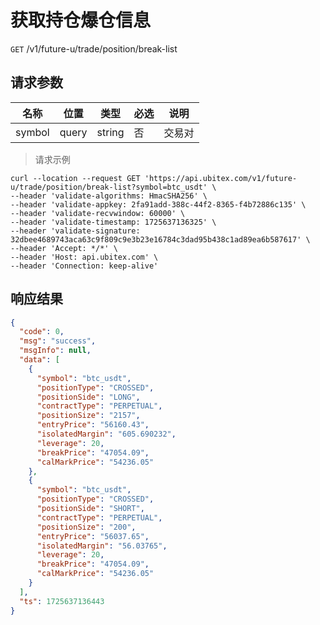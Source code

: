 # 获取持仓爆仓信息

`GET` /v1/future-u/trade/position/break-list

## 请求参数

| 名称     | 位置    | 类型     | 必选 | 说明  |
|--------|-------|--------|----|-----|
| symbol | query | string | 否  | 交易对 |

> 请求示例

```shell
curl --location --request GET 'https://api.ubitex.com/v1/future-u/trade/position/break-list?symbol=btc_usdt' \
--header 'validate-algorithms: HmacSHA256' \
--header 'validate-appkey: 2fa91add-388c-44f2-8365-f4b72886c135' \
--header 'validate-recvwindow: 60000' \
--header 'validate-timestamp: 1725637136325' \
--header 'validate-signature: 32dbee4689743aca63c9f809c9e3b23e16784c3dad95b438c1ad89ea6b587617' \
--header 'Accept: */*' \
--header 'Host: api.ubitex.com' \
--header 'Connection: keep-alive'
```

## 响应结果

```json
{
  "code": 0,
  "msg": "success",
  "msgInfo": null,
  "data": [
    {
      "symbol": "btc_usdt",
      "positionType": "CROSSED",
      "positionSide": "LONG",
      "contractType": "PERPETUAL",
      "positionSize": "2157",
      "entryPrice": "56160.43",
      "isolatedMargin": "605.690232",
      "leverage": 20,
      "breakPrice": "47054.09",
      "calMarkPrice": "54236.05"
    },
    {
      "symbol": "btc_usdt",
      "positionType": "CROSSED",
      "positionSide": "SHORT",
      "contractType": "PERPETUAL",
      "positionSize": "200",
      "entryPrice": "56037.65",
      "isolatedMargin": "56.03765",
      "leverage": 20,
      "breakPrice": "47054.09",
      "calMarkPrice": "54236.05"
    }
  ],
  "ts": 1725637136443
}
```

